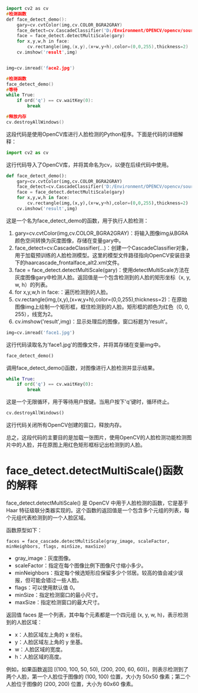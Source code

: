 ```c++
import cv2 as cv
#检测函数
def face_detect_demo():
    gary=cv.cvtColor(img,cv.COLOR_BGRA2GRAY)
    face_detect=cv.CascadeClassifier('D:/Environment/OPENCV/opencv/sources/data/haarcascades/haarcascade_frontalface_alt2.xml')
    face = face_detect.detectMultiScale(gary)
    for x,y,w,h in face:
        cv.rectangle(img,(x,y),(x+w,y+h),color=(0,0,255),thickness=2)
    cv.imshow('result',img)


img=cv.imread('face2.jpg')

#检测函数
face_detect_demo()
#等待
while True:
    if ord('q') == cv.waitKey(0):
        break

#释放内存
cv.destroyAllWindows()
```


这段代码是使用OpenCV库进行人脸检测的Python程序。下面是代码的详细解释：
```python
import cv2 as cv
```
这行代码导入了OpenCV库，并将其命名为cv，以便在后续代码中使用。
```python
def face_detect_demo():
    gary=cv.cvtColor(img,cv.COLOR_BGRA2GRAY)
    face_detect=cv.CascadeClassifier('D:/Environment/OPENCV/opencv/sources/data/haarcascades/haarcascade_frontalface_alt2.xml')
    face = face_detect.detectMultiScale(gary)
    for x,y,w,h in face:
        cv.rectangle(img,(x,y),(x+w,y+h),color=(0,0,255),thickness=2)
    cv.imshow('result',img)
```
这是一个名为face_detect_demo的函数，用于执行人脸检测：

1. gary=cv.cvtColor(img,cv.COLOR_BGRA2GRAY)：将输入图像img从BGRA颜色空间转换为灰度图像，存储在变量gary中。
2. face_detect=cv.CascadeClassifier(...)：创建一个CascadeClassifier对象，用于加载预训练的人脸检测模型。这里的模型文件路径指向OpenCV安装目录下的haarcascade_frontalface_alt2.xml文件。
3. face = face_detect.detectMultiScale(gary)：使用detectMultiScale方法在灰度图像gary中检测人脸。返回值是一个包含检测到的人脸的矩形坐标（x, y, w, h）的列表。
4. for x,y,w,h in face:：遍历检测到的人脸。
5. cv.rectangle(img,(x,y),(x+w,y+h),color=(0,0,255),thickness=2)：在原始图像img上绘制一个矩形框，框住检测到的人脸。矩形框的颜色为红色（0, 0, 255），线宽为2。
6. cv.imshow('result',img)：显示处理后的图像，窗口标题为'result'。
```python
img=cv.imread('face1.jpg')
```
这行代码读取名为'face1.jpg'的图像文件，并将其存储在变量img中。
```python
face_detect_demo()
```
调用face_detect_demo()函数，对图像进行人脸检测并显示结果。
```python
while True:
    if ord('q') == cv.waitKey(0):
        break
```        
这是一个无限循环，用于等待用户按键。当用户按下'q'键时，循环终止。
```python
cv.destroyAllWindows()
```
这行代码关闭所有OpenCV创建的窗口，释放内存。

总之，这段代码的主要目的是加载一张图片，使用OpenCV的人脸检测功能检测图片中的人脸，并在原图上用红色矩形框标记出检测到的人脸。

# face_detect.detectMultiScale()函数的解释

face_detect.detectMultiScale() 是 OpenCV 中用于人脸检测的函数，它是基于 Haar 特征级联分类器实现的。这个函数的返回值是一个包含多个元组的列表，每个元组代表检测到的一个人脸区域。

函数原型如下：

    faces = face_cascade.detectMultiScale(gray_image, scaleFactor, minNeighbors, flags, minSize, maxSize)

* gray_image：灰度图像。
* scaleFactor：指定在每个图像比例下图像尺寸缩小多少。
* minNeighbors：指定每个候选矩形应保留多少个邻居。较高的值会减少误报，但可能会错过一些人脸。
* flags：可以使用默认值 0。
* minSize：指定检测窗口的最小尺寸。
* maxSize：指定检测窗口的最大尺寸。

返回值 faces 是一个列表，其中每个元素都是一个四元组 (x, y, w, h)，表示检测到的人脸区域：

* x：人脸区域左上角的 x 坐标。
* y：人脸区域左上角的 y 坐基。
* w：人脸区域的宽度。
* h：人脸区域的高度。

例如，如果函数返回 [(100, 100, 50, 50), (200, 200, 60, 60)]，则表示检测到了两个人脸，第一个人脸位于图像的 (100, 100) 位置，大小为 50x50 像素；第二个人脸位于图像的 (200, 200) 位置，大小为 60x60 像素。